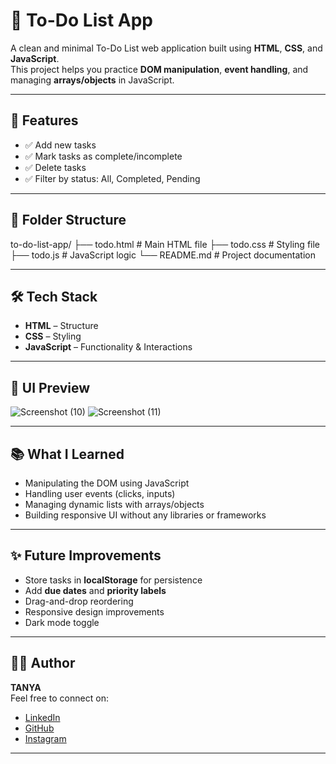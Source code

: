 # 📝 To-Do List App

A clean and minimal To-Do List web application built using **HTML**, **CSS**, and **JavaScript**.  
This project helps you practice **DOM manipulation**, **event handling**, and managing **arrays/objects** in JavaScript.

---

## 🚀 Features

- ✅ Add new tasks
- ✅ Mark tasks as complete/incomplete
- ✅ Delete tasks
- ✅ Filter by status: All, Completed, Pending

---

## 📁 Folder Structure

to-do-list-app/
├── todo.html # Main HTML file
├── todo.css # Styling file
├── todo.js # JavaScript logic
└── README.md # Project documentation


---

## 🛠️ Tech Stack

- **HTML** – Structure
- **CSS** – Styling
- **JavaScript** – Functionality & Interactions

---

## 🎨 UI Preview

![Screenshot (10)](https://github.com/user-attachments/assets/4003315a-6de7-4391-872b-a8ccf8c21c86)
![Screenshot (11)](https://github.com/user-attachments/assets/5edc10bc-4684-4260-b802-1a76c7a80a6d)



---

## 📚 What I Learned

- Manipulating the DOM using JavaScript
- Handling user events (clicks, inputs)
- Managing dynamic lists with arrays/objects
- Building responsive UI without any libraries or frameworks

---

## ✨ Future Improvements

- Store tasks in **localStorage** for persistence
- Add **due dates** and **priority labels**
- Drag-and-drop reordering
- Responsive design improvements
- Dark mode toggle

---

## 🧑‍💻 Author

**TANYA**  
Feel free to connect on:
- [LinkedIn]([https://linkedin.com/](https://www.linkedin.com/in/tanya-882722316/))
- [GitHub]([https://github.com/](https://github.com/Tanya-0911))
- [Instagram]([https://instagram.com/](https://www.instagram.com/tanyaa_sinha09/))

---

